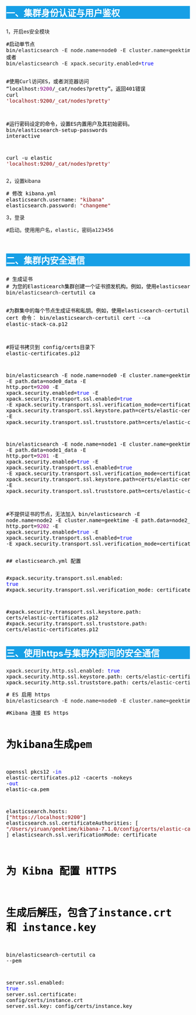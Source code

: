 <p style="font-size: 18pt; background-color: #169fe6;"><span style="color: #ffffff;"><strong>一、集群身份认证与用户鉴权</strong></span></p>
<p>1，开启es安全模块</p>
<div class="cnblogs_code">
<pre><span style="color: #000000;">#启动单节点
bin</span>/elasticsearch -E node.name=node0 -E cluster.name=geektime -E path.data=node0_data -E http.port=<span style="color: #800080;">9200</span> -E xpack.security.enabled=<span style="color: #0000ff;">true</span><span style="color: #000000;">
或者
bin</span>/elasticsearch -E xpack.security.enabled=<span style="color: #0000ff;">true</span><span style="color: #000000;">


#使用Curl访问ES，或者浏览器访问 &ldquo;localhost:</span><span style="color: #800080;">9200</span>/_cat/nodes?<span style="color: #000000;">pretty&rdquo;。返回401错误
curl </span><span style="color: #800000;">'</span><span style="color: #800000;">localhost:9200/_cat/nodes?pretty</span><span style="color: #800000;">'</span><span style="color: #000000;">

#运行密码设定的命令，设置ES内置用户及其初始密码。
bin</span>/elasticsearch-setup-<span style="color: #000000;">passwords interactive

curl </span>-u elastic <span style="color: #800000;">'</span><span style="color: #800000;">localhost:9200/_cat/nodes?pretty</span><span style="color: #800000;">'</span></pre>
</div>
<p>2，设置kibana</p>
<div class="cnblogs_code">
<pre><span style="color: #000000;"># 修改 kibana.yml
elasticsearch.username: </span><span style="color: #800000;">"</span><span style="color: #800000;">kibana</span><span style="color: #800000;">"</span><span style="color: #000000;">
elasticsearch.password: </span><span style="color: #800000;">"</span><span style="color: #800000;">changeme</span><span style="color: #800000;">"</span></pre>
</div>
<p>3，登录</p>
<div class="cnblogs_code">
<pre>#启动。使用用户名，elastic，密码a123456</pre>
</div>
<p>&nbsp;</p>
<p style="font-size: 18pt; background-color: #169fe6;"><span style="color: #ffffff;"><strong>二、集群内安全通信</strong></span></p>
<div class="cnblogs_code">
<pre><span style="color: #000000;"># 生成证书
# 为您的Elasticearch集群创建一个证书颁发机构。例如，使用elasticsearch</span>-<span style="color: #000000;">certutil ca命令：
bin</span>/elasticsearch-<span style="color: #000000;">certutil ca

#为群集中的每个节点生成证书和私钥。例如，使用elasticsearch</span>-<span style="color: #000000;">certutil cert 命令：
bin</span>/elasticsearch-certutil cert --ca elastic-stack-<span style="color: #000000;">ca.p12

#将证书拷贝到 config</span>/<span style="color: #000000;">certs目录下
elastic</span>-<span style="color: #000000;">certificates.p12


bin</span>/elasticsearch -E node.name=node0 -E cluster.name=geektime -E path.data=node0_data -E http.port=<span style="color: #800080;">9200</span> -E xpack.security.enabled=<span style="color: #0000ff;">true</span> -E xpack.security.transport.ssl.enabled=<span style="color: #0000ff;">true</span> -E xpack.security.transport.ssl.verification_mode=certificate -E xpack.security.transport.ssl.keystore.path=certs/elastic-certificates.p12 -E xpack.security.transport.ssl.truststore.path=certs/elastic-<span style="color: #000000;">certificates.p12

bin</span>/elasticsearch -E node.name=node1 -E cluster.name=geektime -E path.data=node1_data -E http.port=<span style="color: #800080;">9201</span> -E xpack.security.enabled=<span style="color: #0000ff;">true</span> -E xpack.security.transport.ssl.enabled=<span style="color: #0000ff;">true</span> -E xpack.security.transport.ssl.verification_mode=certificate -E xpack.security.transport.ssl.keystore.path=certs/elastic-certificates.p12 -E xpack.security.transport.ssl.truststore.path=certs/elastic-<span style="color: #000000;">certificates.p12


#不提供证书的节点，无法加入
bin</span>/elasticsearch -E node.name=node2 -E cluster.name=geektime -E path.data=node2_data -E http.port=<span style="color: #800080;">9202</span> -E xpack.security.enabled=<span style="color: #0000ff;">true</span> -E xpack.security.transport.ssl.enabled=<span style="color: #0000ff;">true</span> -E xpack.security.transport.ssl.verification_mode=certificate</pre>
</div>
<div class="cnblogs_code">
<pre><span style="color: #000000;">## elasticsearch.yml 配置

#xpack.security.transport.ssl.enabled: </span><span style="color: #0000ff;">true</span><span style="color: #000000;">
#xpack.security.transport.ssl.verification_mode: certificate

#xpack.security.transport.ssl.keystore.path: certs</span>/elastic-<span style="color: #000000;">certificates.p12
#xpack.security.transport.ssl.truststore.path: certs</span>/elastic-certificates.p12</pre>
</div>
<p style="font-size: 18pt; background-color: #169fe6;"><span style="color: #ffffff;"><strong>三、使用https与集群外部间的安全通信</strong></span></p>
<div class="cnblogs_code">
<pre>xpack.security.http.ssl.enabled: <span style="color: #0000ff;">true</span><span style="color: #000000;">
xpack.security.http.ssl.keystore.path: certs</span>/elastic-<span style="color: #000000;">certificates.p12
xpack.security.http.ssl.truststore.path: certs</span>/elastic-certificates.p12</pre>
</div>
<div class="cnblogs_code">
<pre><span style="color: #000000;"># ES 启用 https
bin</span>/elasticsearch -E node.name=node0 -E cluster.name=geektime -E path.data=node0_data -E http.port=<span style="color: #800080;">9200</span> -E xpack.security.enabled=<span style="color: #0000ff;">true</span> -E xpack.security.transport.ssl.enabled=<span style="color: #0000ff;">true</span> -E xpack.security.transport.ssl.verification_mode=certificate -E xpack.security.transport.ssl.keystore.path=certs/elastic-certificates.p12 -E xpack.security.http.ssl.enabled=<span style="color: #0000ff;">true</span> -E xpack.security.http.ssl.keystore.path=certs/elastic-certificates.p12 -E xpack.security.http.ssl.truststore.path=certs/elastic-certificates.p12</pre>
</div>
<div class="cnblogs_code">
<pre><span style="color: #000000;">#Kibana 连接 ES https



# 为kibana生成pem
openssl pkcs12 </span>-<span style="color: #0000ff;">in</span> elastic-certificates.p12 -cacerts -nokeys -<span style="color: #0000ff;">out</span> elastic-<span style="color: #000000;">ca.pem


elasticsearch.hosts: [</span><span style="color: #800000;">"</span><span style="color: #800000;">https://localhost:9200</span><span style="color: #800000;">"</span><span style="color: #000000;">]
elasticsearch.ssl.certificateAuthorities: [ </span><span style="color: #800000;">"</span><span style="color: #800000;">/Users/yiruan/geektime/kibana-7.1.0/config/certs/elastic-ca.pem</span><span style="color: #800000;">"</span><span style="color: #000000;"> ]
elasticsearch.ssl.verificationMode: certificate



# 为 Kibna 配置 HTTPS
# 生成后解压，包含了instance.crt 和 instance.key
bin</span>/elasticsearch-certutil ca --<span style="color: #000000;">pem

server.ssl.enabled: </span><span style="color: #0000ff;">true</span><span style="color: #000000;">
server.ssl.certificate: config</span>/certs/<span style="color: #000000;">instance.crt
server.ssl.key: config</span>/certs/instance.key</pre>
</div>
<p>&nbsp;</p>